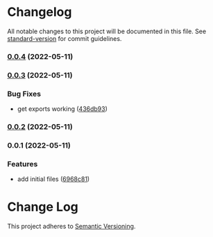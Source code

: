 # Changelog

All notable changes to this project will be documented in this file. See [standard-version](https://github.com/conventional-changelog/standard-version) for commit guidelines.

### [0.0.4](https://github.com/calebdwilliams/postcss-style-docs/compare/v0.0.3...v0.0.4) (2022-05-11)

### [0.0.3](https://github.com/calebdwilliams/postcss-style-docs/compare/v0.0.2...v0.0.3) (2022-05-11)


### Bug Fixes

* get exports working ([436db93](https://github.com/calebdwilliams/postcss-style-docs/commit/436db93dd3a4690c4b59b6367275cf1805fe77bc))

### [0.0.2](https://github.com/calebdwilliams/postcss-style-docs/compare/v0.0.1...v0.0.2) (2022-05-11)

### 0.0.1 (2022-05-11)


### Features

* add initial files ([6968c81](https://github.com/calebdwilliams/postcss-style-docs/commit/6968c815ddbe160f8ea0ebe99523d7e48caa82a7))

# Change Log

This project adheres to [Semantic Versioning](http://semver.org/).
